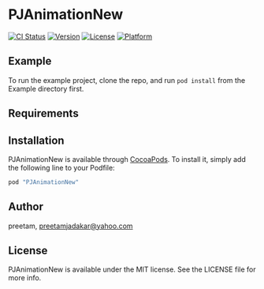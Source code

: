 # PJAnimationNew

[![CI Status](http://img.shields.io/travis/preetam/PJAnimationNew.svg?style=flat)](https://travis-ci.org/preetam/PJAnimationNew)
[![Version](https://img.shields.io/cocoapods/v/PJAnimationNew.svg?style=flat)](http://cocoapods.org/pods/PJAnimationNew)
[![License](https://img.shields.io/cocoapods/l/PJAnimationNew.svg?style=flat)](http://cocoapods.org/pods/PJAnimationNew)
[![Platform](https://img.shields.io/cocoapods/p/PJAnimationNew.svg?style=flat)](http://cocoapods.org/pods/PJAnimationNew)

## Example

To run the example project, clone the repo, and run `pod install` from the Example directory first.

## Requirements

## Installation

PJAnimationNew is available through [CocoaPods](http://cocoapods.org). To install
it, simply add the following line to your Podfile:

```ruby
pod "PJAnimationNew"
```

## Author

preetam, preetamjadakar@yahoo.com

## License

PJAnimationNew is available under the MIT license. See the LICENSE file for more info.
